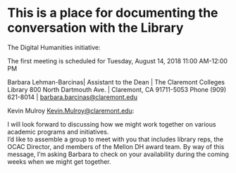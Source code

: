 # This is a place for documenting the conversation with the Library

The Digital Humanities initiative:

The first meeting is scheduled for Tuesday, August 14, 2018 11:00 AM-12:00 PM

Barbara Lehman-Barcinas| Assistant to the Dean | The Claremont Colleges Library
800 North Dartmouth Ave. | Claremont, CA 91711-5053
Phone (909) 621-8014  | barbara.barcinas@claremont.edu


Kevin Mulroy <Kevin.Mulroy@claremont.edu>:

I will look forward to discussing how we might work together on various academic programs and initiatives.  
I’d like to assemble a group to meet with you that includes library reps, the OCAC Director, and members of the 
Mellon DH award team.  By way of this message, I’m asking Barbara to check on your availability during the coming 
weeks when we might get together.
